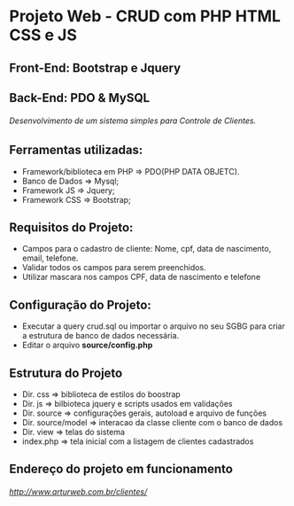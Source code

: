 # Projeto Web - CRUD com PHP HTML CSS e JS

## Front-End: Bootstrap e Jquery
## Back-End: PDO & MySQL

###### Desenvolvimento de um sistema simples para Controle de Clientes.

## Ferramentas utilizadas:
- Framework/biblioteca em PHP => PDO(PHP DATA OBJETC).
- Banco de Dados => Mysql;
- Framework JS => Jquery;
- Framework CSS => Bootstrap;

## Requisitos do Projeto:
- Campos para o cadastro de cliente: Nome, cpf, data de nascimento, email, telefone.
- Validar todos os campos para serem preenchidos.
- Utilizar mascara nos campos CPF, data de nascimento e telefone

## Configuração do Projeto:
- Executar a query crud.sql ou importar o arquivo no seu SGBG para criar a estrutura de banco de dados necessária.
- Editar o arquivo **source/config.php** 

## Estrutura do Projeto
- Dir. css => biblioteca de estilos do boostrap
- Dir. js => bilbioteca jquery e scripts usados em validações
- Dir. source => configurações gerais, autoload e arquivo de funções 
- Dir. source/model => interacao da classe cliente com o banco de dados
- Dir. view => telas do sistema
- index.php => tela inicial com a listagem de clientes cadastrados

## Endereço do projeto em funcionamento
###### http://www.arturweb.com.br/clientes/